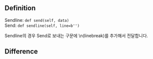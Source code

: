 ## Definition

Sendline: `def send(self, data)` <br />
Send: `def sendline(self, line=b'')`

Sendline의 경우 Send로 보내는 구문에 \n(linebreak)를 추가해서 전달합니다.

## Difference
